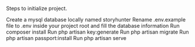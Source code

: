 Steps to initialize project.

Create a mysql database locally named storyhunter
Rename .env.example file to .env inside your project root and fill the database information
Run composer install
Run php artisan key:generate
Run php artisan migrate
Run php artisan passport:install
Run php artisan serve
